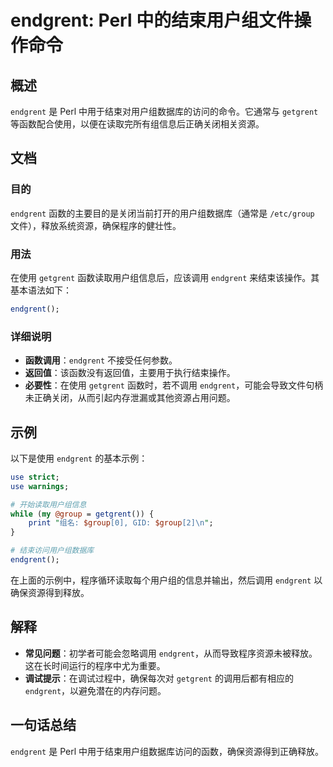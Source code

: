 <!--
Meta Description: # endgrent: Perl 中的结束用户组文件操作命令 ## 概述 `endgrent` 是 Perl 中用于结束对用户组数据库的访问的命令。它通常与 `getgrent` 等函数配合使用，以便在读取完所有组信息后正确关闭相关资源。 ## 文档 ### 目的 `endgrent` 函数的主要目...
Meta Keywords: endgrent, perl, getgrent, group, 在使用
-->

# endgrent: Perl 中的结束用户组文件操作命令

## 概述
`endgrent` 是 Perl 中用于结束对用户组数据库的访问的命令。它通常与 `getgrent` 等函数配合使用，以便在读取完所有组信息后正确关闭相关资源。

## 文档
### 目的
`endgrent` 函数的主要目的是关闭当前打开的用户组数据库（通常是 `/etc/group` 文件），释放系统资源，确保程序的健壮性。

### 用法
在使用 `getgrent` 函数读取用户组信息后，应该调用 `endgrent` 来结束该操作。其基本语法如下：

```perl
endgrent();
```

### 详细说明
- **函数调用**：`endgrent` 不接受任何参数。
- **返回值**：该函数没有返回值，主要用于执行结束操作。
- **必要性**：在使用 `getgrent` 函数时，若不调用 `endgrent`，可能会导致文件句柄未正确关闭，从而引起内存泄漏或其他资源占用问题。

## 示例
以下是使用 `endgrent` 的基本示例：

```perl
use strict;
use warnings;

# 开始读取用户组信息
while (my @group = getgrent()) {
    print "组名: $group[0], GID: $group[2]\n";
}

# 结束访问用户组数据库
endgrent();
```

在上面的示例中，程序循环读取每个用户组的信息并输出，然后调用 `endgrent` 以确保资源得到释放。

## 解释
- **常见问题**：初学者可能会忽略调用 `endgrent`，从而导致程序资源未被释放。这在长时间运行的程序中尤为重要。
- **调试提示**：在调试过程中，确保每次对 `getgrent` 的调用后都有相应的 `endgrent`，以避免潜在的内存问题。

## 一句话总结
`endgrent` 是 Perl 中用于结束用户组数据库访问的函数，确保资源得到正确释放。